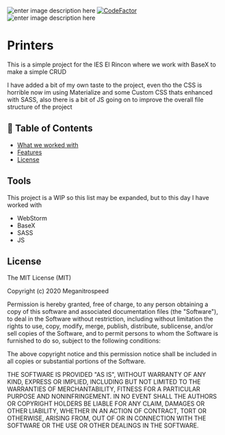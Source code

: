 ![enter image description here](https://img.shields.io/badge/Author-Meganitrospeed-red) [![CodeFactor](https://www.codefactor.io/repository/github/meganitrospeed/printers/badge)](https://www.codefactor.io/repository/github/meganitrospeed/printers) ![enter image description here](https://img.shields.io/maintenance/yes/2020)
# Printers
This is a simple project for the IES El Rincon where we work with BaseX to make a simple CRUD

I have added a bit of my own taste to the project, even tho the CSS is horrible now im using Materialize and some Custom CSS thats enhanced with SASS, also there is a bit of JS going on to improve the overall file structure of the project

## 🚩 Table of Contents

- [What we worked with](#-tools)
- [Features](#-features)
- [License](#-license)

## Tools
This project is a WIP so this list may be expanded, but to this day I have worked with

 - WebStorm
 - BaseX
 - SASS
 - JS


## License

The MIT License (MIT)

Copyright (c) 2020 Meganitrospeed

Permission is hereby granted, free of charge, to any person obtaining a copy of this software and associated documentation files (the "Software"), to deal in the Software without restriction, including without limitation the rights to use, copy, modify, merge, publish, distribute, sublicense, and/or sell copies of the Software, and to permit persons to whom the Software is furnished to do so, subject to the following conditions:

The above copyright notice and this permission notice shall be included in all copies or substantial portions of the Software.

THE SOFTWARE IS PROVIDED "AS IS", WITHOUT WARRANTY OF ANY KIND, EXPRESS OR IMPLIED, INCLUDING BUT NOT LIMITED TO THE WARRANTIES OF MERCHANTABILITY, FITNESS FOR A PARTICULAR PURPOSE AND NONINFRINGEMENT. IN NO EVENT SHALL THE AUTHORS OR COPYRIGHT HOLDERS BE LIABLE FOR ANY CLAIM, DAMAGES OR OTHER LIABILITY, WHETHER IN AN ACTION OF CONTRACT, TORT OR OTHERWISE, ARISING FROM, OUT OF OR IN CONNECTION WITH THE SOFTWARE OR THE USE OR OTHER DEALINGS IN THE SOFTWARE.
